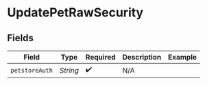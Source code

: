 # UpdatePetRawSecurity


## Fields

| Field              | Type               | Required           | Description        | Example            |
| ------------------ | ------------------ | ------------------ | ------------------ | ------------------ |
| `petstoreAuth`     | *String*           | :heavy_check_mark: | N/A                |                    |